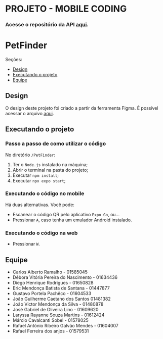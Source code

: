 # PROJETO - MOBILE CODING

### Acesse o repositório da API [aqui](https://github.com/Web-Alta-performance/PetFinder-api).

# PetFinder
Seções:
- [Design](#design)
- [Executando o projeto](#executando-o-projeto)
- [Equipe](#equipe)

## Design
O design deste projeto foi criado a partir da ferramenta Figma. É possível acessar o arquivo [aqui](https://www.figma.com/file/WyXEWZHWTZc6BmzmMkv105/Untitled?type=design&node-id=0%3A1&mode=design&t=trw0GK8GCt1HpYng-1).

## Executando o projeto
### Passo a passo de como utilizar o código
No diretório `/PetFinder`:
1. Ter o ```Node.js``` instalado na máquina;
2. Abrir o terminal na pasta do projeto;
3. Executar `npm install`;
4. Executar `npx expo start`;

### Executando o código no mobile
Há duas alternativas. Você pode:
  - Escanear o código QR pelo aplicativo `Expo Go`, ou...
  - Pressionar `A`, caso tenha um emulador Android instalado.

### Executando o código na web
  - Pressionar `W`.

## Equipe
* Carlos Alberto Ramalho - 01585045
* Débora Vitória Pereira do Nascimento - 01634436
* Diego Henrique Rodrigues - 01650828
* Eric Mendonça Batista de Santana - 01447877
* Gustavo Portela Pachêco - 01604533
* João Guilherme Caetano dos Santos 01481382
* João Victor Mendonça da Silva - 01480878
* José Gabriel de Oliveira Lino - 01609620
* Laryssa Rayanne Souza Martins - 01612424
* Márcio Cavalcanti Sobel - 01578025
* Rafael Antônio Ribeiro Galvão Mendes - 01604007
* Rafael Ferreira dos anjos - 01579531
